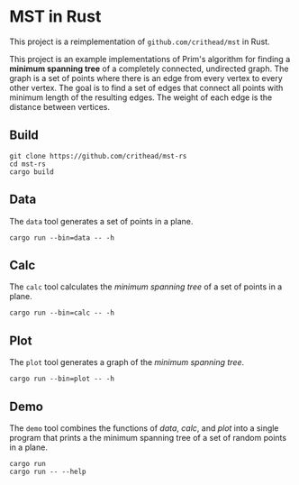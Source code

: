 # MST in Rust

This project is a reimplementation of `github.com/crithead/mst` in Rust.

This project is an example implementations of Prim's algorithm for finding
a __minimum spanning tree__ of a completely connected, undirected graph. The
graph is a set of points where there is an edge from every vertex to every
other vertex. The goal is to find a set of edges that connect all points
with minimum length of the resulting edges. The weight of each edge is the
distance between vertices.

## Build

```shell
git clone https://github.com/crithead/mst-rs
cd mst-rs
cargo build
```

## Data

The `data` tool generates a set of points in a plane.

```shell
cargo run --bin=data -- -h
```

## Calc

The `calc` tool calculates the _minimum spanning tree_ of a set of points in a
plane.

```shell
cargo run --bin=calc -- -h
```

## Plot

The `plot` tool generates a graph of the _minimum spanning tree_.

```shell
cargo run --bin=plot -- -h
```

## Demo

The `demo` tool combines the functions of _data_, _calc_, and _plot_ into a
single program that prints a the minimum spanning tree of a set of random points
in a plane.

```shell
cargo run
cargo run -- --help
```

